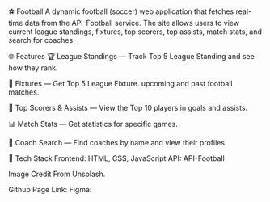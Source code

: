 ⚽ Football
A dynamic football (soccer) web application that fetches real-time data from the API-Football service. The site allows users to view current league standings, fixtures, top scorers, top assists, match stats, and search for coaches.

🌐 Features
🏆 League Standings — Track Top 5 League Standing and see how they rank.

📅 Fixtures — Get Top 5 League Fixture. upcoming and past football matches.

🎯 Top Scorers & Assists — View the Top 10 players in goals and assists.

📊 Match Stats — Get statistics for specific games.

👤 Coach Search — Find coaches by name and view their profiles.

🚀 Tech Stack
Frontend: HTML, CSS, JavaScript
API: API-Football

Image Credit
From Unsplash.

Github Page Link:
Figma: